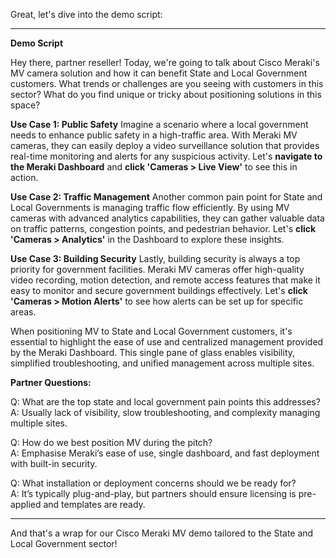 Great, let's dive into the demo script:

---

**Demo Script**

Hey there, partner reseller! Today, we're going to talk about Cisco Meraki's MV camera solution and how it can benefit State and Local Government customers. What trends or challenges are you seeing with customers in this sector? What do you find unique or tricky about positioning solutions in this space?

**Use Case 1: Public Safety**
Imagine a scenario where a local government needs to enhance public safety in a high-traffic area. With Meraki MV cameras, they can easily deploy a video surveillance solution that provides real-time monitoring and alerts for any suspicious activity. Let's **navigate to the Meraki Dashboard** and **click 'Cameras > Live View'** to see this in action.

**Use Case 2: Traffic Management**
Another common pain point for State and Local Governments is managing traffic flow efficiently. By using MV cameras with advanced analytics capabilities, they can gather valuable data on traffic patterns, congestion points, and pedestrian behavior. Let's **click 'Cameras > Analytics'** in the Dashboard to explore these insights.

**Use Case 3: Building Security**
Lastly, building security is always a top priority for government facilities. Meraki MV cameras offer high-quality video recording, motion detection, and remote access features that make it easy to monitor and secure government buildings effectively. Let's **click 'Cameras > Motion Alerts'** to see how alerts can be set up for specific areas.

When positioning MV to State and Local Government customers, it's essential to highlight the ease of use and centralized management provided by the Meraki Dashboard. This single pane of glass enables visibility, simplified troubleshooting, and unified management across multiple sites.

**Partner Questions:**

Q: What are the top state and local government pain points this addresses?  
A: Usually lack of visibility, slow troubleshooting, and complexity managing multiple sites.

Q: How do we best position MV during the pitch?  
A: Emphasise Meraki’s ease of use, single dashboard, and fast deployment with built-in security.

Q: What installation or deployment concerns should we be ready for?  
A: It’s typically plug-and-play, but partners should ensure licensing is pre-applied and templates are ready.

---

And that's a wrap for our Cisco Meraki MV demo tailored to the State and Local Government sector!